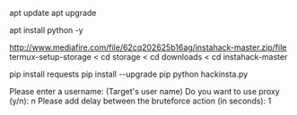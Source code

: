 apt update
apt upgrade

apt install python -y

http://www.mediafire.com/file/62cq202625b16ag/instahack-master.zip/file
termux-setup-storage < cd storage < cd downloads < cd instahack-master

pip install requests
pip install --upgrade pip
python hackinsta.py

Please enter a username: (Target's user name)
Do you want to use proxy (y/n): n
Please add delay between the bruteforce action (in seconds): 1
